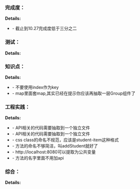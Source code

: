 ### 完成度：


__Details:__

- \- 截止到10.27完成度低于三分之二

### 测试：


__Details:__



### 知识点：


__Details:__

- \- 不要使用index作为key
- \- map里面套map,其实已经在提示你应该再抽取一层Group组件了

### 工程实践：


__Details:__

- \- API相关的代码需要抽取到一个独立文件
- \- API相关的代码需要抽取到一个独立文件
- \- css class的命名不规范，应该是student-item这种格式
- \- 方法的命名不够简洁，叫addStudent就好了
- \- http://localhost:8080可以提取为公共变量
- \- 方法的名字里面不用加api

### 综合：


__Details:__




